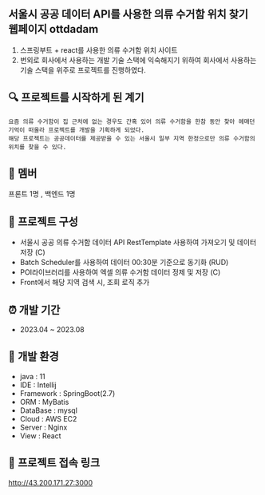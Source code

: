 
## 서울시 공공 데이터 API를 사용한 의류 수거함 위치 찾기 웹페이지 ottdadam 

1. 스프링부트 + react를 사용한 의류 수거함 위치 사이트 
2. 번외로 회사에서 사용하는 개발 기술 스택에 익숙해지기 위하여 회사에서 사용하는 기술 스택을 위주로 프로젝트를 진행하였다.


## :mag: 프로젝트를 시작하게 된 계기
```
요즘 의류 수거함이 집 근처에 없는 경우도 간혹 있어 의류 수거함을 한참 동안 찾아 헤매던 기억이 떠올라 프로젝트를 개발을 기획하게 되었다.
해당 프로젝트는 공공데이터를 제공받을 수 있는 서울시 일부 지역 한정으로만 의류 수거함의 위치를 찾을 수 있다.
```
## :two_women_holding_hands: 멤버
프론트 1명 ,  백엔드 1명

## :dart: 프로젝트 구성 
- 서울시 공공 의류 수거함 데이터 API RestTemplate 사용하여 가져오기 및 데이터 저장 (C)
- Batch Scheduler를 사용하여 데이터 00:30분 기준으로 동기화 (RUD)
- POI라이브러리를 사용하여 엑셀 의류 수거함 데이터 정제 및 저장 (C)
- Front에서 해당 지역 검색 시, 조회 로직 추가 

## :alarm_clock: 개발 기간 
- 2023.04 ~ 2023.08

## :hammer: 개발 환경 
- java : 11
- IDE : Intellij
- Framework : SpringBoot(2.7)
- ORM : MyBatis
- DataBase : mysql
- Cloud : AWS EC2
- Server : Nginx
- View : React

## :page_facing_up: 프로젝트 접속 링크 
<http://43.200.171.27:3000>
